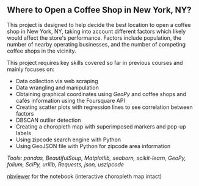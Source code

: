 ## Where to Open a Coffee Shop in New York, NY?

This project is designed to help decide the best location to open a coffee shop in New York, NY, taking into account different factors which likely would affect the store's performance. Factors include population, the number of nearby operating businesses, and the number of competing coffee shops in the vicinity. 

This project requires key skills covered so far in previous courses and mainly focuses on:

* Data collection via web scraping
* Data wrangling and manipulation
* Obtaining graphical coordinates using _GeoPy_ and coffee shops and cafés information using the Foursquare API
* Creating scatter plots with regression lines to see correlation between factors
* DBSCAN outlier detection
* Creating a choropleth map with superimposed markers and pop-up labels
* Using zipcode search engine with Python
* Using GeoJSON file with Python for zipcode area information

_Tools: pandas, BeautifulSoup, Matplotlib, seaborn, scikit-learn, GeoPy, folium, SciPy, urllib, Requests, json, uszipcode_

[nbviewer](https://nbviewer.org/github/yl5787/data-certificate-projects/blob/main/Final-Project-for-Applied-Data-Science-Capstone/Choosing%20a%20Location%20to%20Open%20a%20Coffee%20Shop%20in%20New%20York%2C%20NY.ipynb) for the notebook (interactive choropleth map intact)
